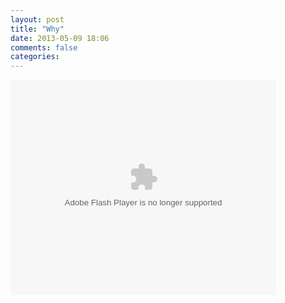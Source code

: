 ```yaml
---
layout: post
title: "Why"
date: 2013-05-09 18:06
comments: false
categories: 
---
```

<object width="425" height="344"><param name="movie" value="http://swf.tubechop.com/tubechop.swf?vurl=o-6yV1Zb3JE&start=1736&end=1870&cid=1174912"></param><embed src="http://swf.tubechop.com/tubechop.swf?vurl=o-6yV1Zb3JE&start=1736&end=1870&cid=1174912" type="application/x-shockwave-flash" allowfullscreen="true" width="425" height="344"></embed></object>
